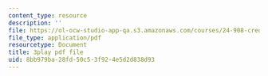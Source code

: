 ```yaml
---
content_type: resource
description: ''
file: https://ol-ocw-studio-app-qa.s3.amazonaws.com/courses/24-908-creole-languages-and-caribbean-identities-spring-2017/8bb979ba28fd50c53f924e5d2d838d93_w-zdunIsHUU.pdf
file_type: application/pdf
resourcetype: Document
title: 3play pdf file
uid: 8bb979ba-28fd-50c5-3f92-4e5d2d838d93
---
```

